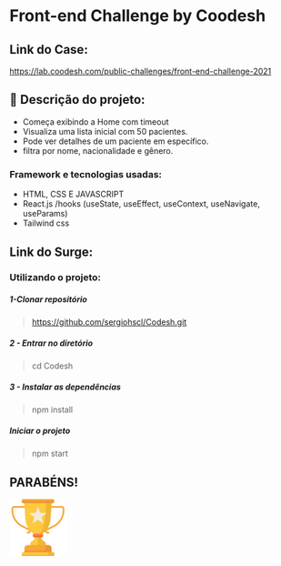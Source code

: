 # Front-end Challenge by Coodesh

## Link do Case:

https://lab.coodesh.com/public-challenges/front-end-challenge-2021

## :hammer: Descrição do projeto:
- Começa exibindo a Home com timeout
- Visualiza uma lista inicial com 50 pacientes.
- Pode ver detalhes de um paciente em específico. 
- filtra por nome, nacionalidade e gênero.

### Framework e tecnologias usadas:
- HTML, CSS E JAVASCRIPT
- React.js /hooks (useState, useEffect, useContext, useNavigate, useParams)
- Tailwind css

## Link do Surge:


### Utilizando o projeto:

##### 1-Clonar repositório
> https://github.com/sergiohscl/Codesh.git

##### 2 - Entrar no diretório
> cd Codesh

##### 3 - Instalar as dependências
> npm install

##### Iniciar o projeto
> npm start

## PARABÉNS!

![Parabéns!](https://raw.githubusercontent.com/devsuperior/bds-assets/main/img/trophy.png)





